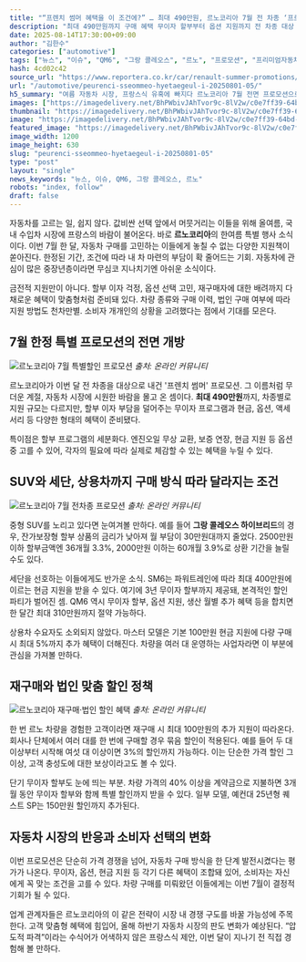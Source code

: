 ```yaml
---
title: "“프렌치 썸머 혜택을 이 조건에?” … 최대 490만원, 르노코리아 7월 전 차종 ‘프로모션’ 가격에 ‘들썩’"
description: "최대 490만원까지 구매 혜택 무이자 할부부터 옵션 지원까지 전 차종 대상 ‘프렌치 썸머’ 시작 ..."
date: 2025-08-14T17:30:00+09:00
author: "김한수"
categories: ["automotive"]
tags: ["뉴스", "이슈", "QM6", "그랑 콜레오스", "르노", "프로모션", "프리미엄자동차혜택지도", "여름신차구매전략"]
hash: 4cd02c42
source_url: "https://www.reportera.co.kr/car/renault-summer-promotions/"
url: "/automotive/peurenci-sseommeo-hyetaegeul-i-20250801-05/"
h5_summary: "여름 자동차 시장, 프랑스식 유혹에 빠지다 르노코리아 7월 전면 프로모션으로 소비자 발길 잡는다"
images: ["https://imagedelivery.net/BhPWbivJAhTvor9c-8lV2w/c0e7ff39-64bd-4237-55d7-02179e7a3300/public", "https://imagedelivery.net/BhPWbivJAhTvor9c-8lV2w/e719e834-bd57-44c6-b492-41ce1bf4ee00/public", "https://imagedelivery.net/BhPWbivJAhTvor9c-8lV2w/4392c5d8-7b96-4645-b374-7b998300a600/public", "https://imagedelivery.net/BhPWbivJAhTvor9c-8lV2w/44da5f33-1534-4a06-2046-27104db7c800/public"]
thumbnail: "https://imagedelivery.net/BhPWbivJAhTvor9c-8lV2w/c0e7ff39-64bd-4237-55d7-02179e7a3300/public"
image: "https://imagedelivery.net/BhPWbivJAhTvor9c-8lV2w/c0e7ff39-64bd-4237-55d7-02179e7a3300/public"
featured_image: "https://imagedelivery.net/BhPWbivJAhTvor9c-8lV2w/c0e7ff39-64bd-4237-55d7-02179e7a3300/public"
image_width: 1200
image_height: 630
slug: "peurenci-sseommeo-hyetaegeul-i-20250801-05"
type: "post"
layout: "single"
news_keywords: "뉴스, 이슈, QM6, 그랑 콜레오스, 르노"
robots: "index, follow"
draft: false
---
```


자동차를 고르는 일, 쉽지 않다. 값비싼 선택 앞에서 머뭇거리는 이들을 위해 올여름, 국내 수입차 시장에 프랑스의 바람이 불어온다. 바로 **르노코리아**의 한여름 특별 행사 소식이다. 이번 7월 한 달, 자동차 구매를 고민하는 이들에게 놓칠 수 없는 다양한 지원책이 쏟아진다. 한정된 기간, 조건에 따라 내 차 마련의 부담이 확 줄어드는 기회. 자동차에 관심이 많은 중장년층이라면 무심코 지나치기엔 아쉬운 소식이다.

금전적 지원만이 아니다. 할부 이자 걱정, 옵션 선택 고민, 재구매자에 대한 배려까지 다채로운 혜택이 맞춤형처럼 준비돼 있다. 차량 종류와 구매 이력, 법인 구매 여부에 따라 지원 방법도 천차만별. 소비자 개개인의 상황을 고려했다는 점에서 기대를 모은다.

## 7월 한정 특별 프로모션의 전면 개방

![르노코리아 7월 특별할인 프로모션](https://imagedelivery.net/BhPWbivJAhTvor9c-8lV2w/4392c5d8-7b96-4645-b374-7b998300a600/public)
*출처: 온라인 커뮤니티*


르노코리아가 이번 달 전 차종을 대상으로 내건 '프렌치 썸머' 프로모션. 그 이름처럼 무더운 계절, 자동차 시장에 시원한 바람을 몰고 온 셈이다. **최대 490만원**까지, 차종별로 지원 규모는 다르지만, 할부 이자 부담을 덜어주는 무이자 프로그램과 현금, 옵션, 액세서리 등 다양한 형태의 혜택이 준비됐다.

특이점은 할부 프로그램의 세분화다. 엔진오일 무상 교환, 보증 연장, 현금 지원 등 옵션 중 고를 수 있어, 각자의 필요에 따라 실제로 체감할 수 있는 혜택을 누릴 수 있다.

## SUV와 세단, 상용차까지 구매 방식 따라 달라지는 조건

![르노코리아 7월 전차종 프로모션](https://imagedelivery.net/BhPWbivJAhTvor9c-8lV2w/e719e834-bd57-44c6-b492-41ce1bf4ee00/public)
*출처: 온라인 커뮤니티*


중형 SUV를 노리고 있다면 눈여겨볼 만하다. 예를 들어 **그랑 콜레오스 하이브리드**의 경우, 잔가보장형 할부 상품의 금리가 낮아져 월 부담이 30만원대까지 줄었다. 2500만원 이하 할부금액엔 36개월 3.3%, 2000만원 이하는 60개월 3.9%로 상환 기간을 늘릴 수도 있다.

세단을 선호하는 이들에게도 반가운 소식. SM6는 파워트레인에 따라 최대 400만원에 이르는 현금 지원을 받을 수 있다. 여기에 3년 무이자 할부까지 제공돼, 본격적인 할인 파티가 벌어진 셈. QM6 역시 무이자 할부, 옵션 지원, 생산 월별 추가 혜택 등을 합치면 한 달간 최대 310만원까지 절약 가능하다.

상용차 수요자도 소외되지 않았다. 마스터 모델은 기본 100만원 현금 지원에 다량 구매 시 최대 5%까지 추가 혜택이 더해진다. 차량을 여러 대 운영하는 사업자라면 이 부분에 관심을 가져볼 만하다.

## 재구매와 법인 맞춤 할인 정책

![르노코리아 재구매·법인 할인 혜택](https://imagedelivery.net/BhPWbivJAhTvor9c-8lV2w/44da5f33-1534-4a06-2046-27104db7c800/public)
*출처: 온라인 커뮤니티*


한 번 르노 차량을 경험한 고객이라면 재구매 시 최대 100만원의 추가 지원이 따라온다. 회사나 단체에서 여러 대를 한 번에 구매할 경우 묶음 할인이 적용된다. 예를 들어 두 대 이상부터 시작해 여섯 대 이상이면 3%의 할인까지 가능하다. 이는 단순한 가격 할인 그 이상, 고객 충성도에 대한 보상이라고도 볼 수 있다.

단기 무이자 할부도 눈에 띄는 부분. 차량 가격의 40% 이상을 계약금으로 지불하면 3개월 동안 무이자 할부와 함께 특별 할인까지 받을 수 있다. 일부 모델, 예컨대 25년형 퀘스트 SP는 150만원 할인까지 추가된다.

## 자동차 시장의 반응과 소비자 선택의 변화

이번 프로모션은 단순히 가격 경쟁을 넘어, 자동차 구매 방식을 한 단계 발전시켰다는 평가가 나온다. 무이자, 옵션, 현금 지원 등 각기 다른 혜택이 조합돼 있어, 소비자는 자신에게 꼭 맞는 조건을 고를 수 있다. 차량 구매를 미뤄왔던 이들에게는 이번 7월이 결정적 기회가 될 수 있다.

업계 관계자들은 르노코리아의 이 같은 전략이 시장 내 경쟁 구도를 바꿀 가능성에 주목한다. 고객 맞춤형 혜택에 힘입어, 올해 하반기 자동차 시장의 판도 변화가 예상된다. “압도적 파격”이라는 수식어가 어색하지 않은 프랑스식 제안, 이번 달이 지나기 전 직접 경험해 볼 만하다.
